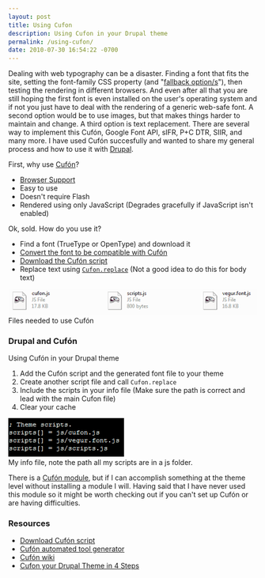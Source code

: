 ```yaml
---
layout: post
title: Using Cufon
description: Using Cufon in your Drupal theme
permalink: /using-cufon/
date: 2010-07-30 16:54:22 -0700
---
```

<p>Dealing with web typography can be a disaster.  Finding a font that fits the site, setting the font-family CSS property (and "<a href="http://ww.w3.org/TR/CSS2/fonts.html#generic-font-families">fallback option/s</a>"), then testing the rendering in different browsers. And even after all that you are still hoping the first font is even installed on the user's operating system and if not you just have to deal with the rendering of a generic web-safe font. A second option would be to use images, but that makes things harder to maintain and change. A third option is text replacement. There are several way to implement this Cuf&oacute;n, Google Font API, sIFR, P+C DTR, SIIR, and many more. I have used Cuf&oacute;n succesfully and wanted to share my general process and how to use it with <a href="/tags/drupal">Drupal</a>. </p>
<p>First, why use <a href="http://wiki.github.com/sorccu/cufon/about">Cuf&oacute;n</a>?</p>
<ul>
  <li><a href="http://wiki.github.com/sorccu/cufon/browser-support">Browser Support</a></li>
  <li>Easy to use </li>
  <li>Doesn't require Flash</li>
  <li>Rendered using only JavaScript (Degrades gracefully if JavaScript isn't enabled)</li>
</ul>
<p>Ok, sold. How do you use it?</p>
<ul>
  <li>Find a font (TrueType or OpenType) and download it</li>
  <li><a href="http://cufon.shoqolate.com/generate">Convert the font to be compatible with Cuf&oacute;n</a></li>
  <li><a href="http://cufon.shoqolate.com/js/cufon-yui.js">Download the Cuf&oacute;n script</a></li>
  <li>Replace text using <code><a href="http://wiki.github.com/sorccu/cufon/usage">Cufon.replace</a></code> (Not a good idea to do this for body text)</li>
</ul>
<div id="caption">
<img src="/img/cufon-files.gif" alt="Cufon Files" /><br />
Files needed to use Cuf&oacute;n
</div>
<h3>Drupal and Cuf&oacute;n</h3>
<p>Using Cuf&oacute;n in your Drupal theme</p>
<ol>
  <li>Add the Cuf&oacute;n script and the generated font file to your theme</li>
  <li>Create another script file and call <code>Cufon.replace</code></li>
  <li>Include the scripts in your info file (Make sure the path is correct and lead with the main Cufon file)</li>
  <li>Clear your cache</li>
</ol>
<div id="caption">
<img src="/img/info-file.gif" alt="Add Cufon to your Drupal theme"  /><br /> My info file, note the path all my scripts are in a js folder.
</div>
<p>There is a <a href="http://drupal.org/project/cufon">Cuf&oacute;n module</a>, but if I can accomplish something at the theme level without installing a module I will. Having said that I have never used this module so it might be worth checking out if you can't set up Cuf&oacute;n or are having difficulties.</p>
<h3>Resources</h3>
<ul>
  <li><a href="http://cufon.shoqolate.com/js/cufon-yui.js">Download Cuf&oacute;n script</a></li>
  <li><a href="http://cufon.shoqolate.com/generate">Cuf&oacute;n automated tool generator</a></li>
  <li><a href="http://wiki.github.com/sorccu/cufon">Cuf&oacute;n wiki</a></li>
  <li><a href="http://www.sooperthemes.com/drupal-blog/cufon-your-drupal-theme-4-steps">Cufon your Drupal Theme in 4 Steps</a></li>
</ul>
